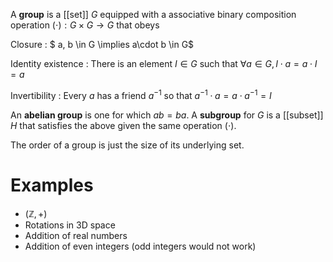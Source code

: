 A **group** is a [[set]] $G$ equipped with a associative binary composition operation $(\cdot): G \times G \to G$ that obeys

Closure
: $ a, b \in G \implies a\cdot b \in G$

Identity existence
: There is an element $I \in G$ such that $\forall a \in G, I \cdot a= a \cdot I = a$

Invertibility
: Every $a$ has a friend $a^{-1}$ so that $a^{-1}\cdot a = a \cdot a^{-1} = I$

An **abelian group** is one for which $ab=ba$. A **subgroup** for $G$ is a [[subset]] $H$ that satisfies the above given the same operation $(\cdot)$.

The order of a group is just the size of its underlying set.


# Examples

- $(\mathbb{Z}, +)$
- Rotations in 3D space
- Addition of real numbers
- Addition of even integers (odd integers would not work)
